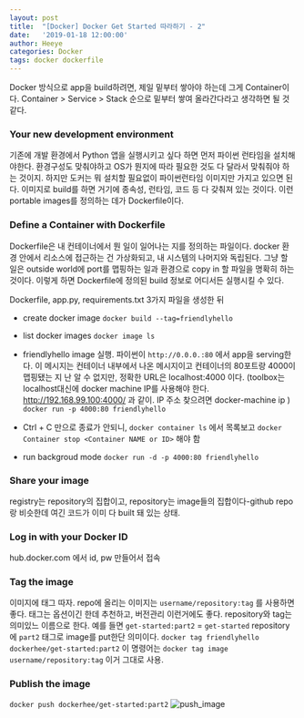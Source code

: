 ```yaml
---
layout: post
title:  "[Docker] Docker Get Started 따라하기 - 2"
date:   '2019-01-18 12:00:00'
author: Heeye
categories: Docker
tags: docker dockerfile
---
```


Docker 방식으로 app을 build하려면, 제일 밑부터 쌓아야 하는데 그게 Container이다. Container > Service > Stack 순으로 밑부터 쌓여 올라간다라고 생각하면 될 것 같다.

### Your new development environment
기존에 개발 환경에서 Python 앱을 실행시키고 싶다 하면 먼저 파이썬 런타임을 설치해야한다. 환경구성도 맞춰야하고 OS가 뭔지에 따라 필요한 것도 다 달라서 맞춰줘야 하는 것이지. 하지만 도커는 뭐 설치할 필요없이 파이썬런타임 이미지만 가지고 있으면 된다. 이미지로 build를 하면 거기에 종속성, 런타임, 코드 등 다 갖춰져 있는 것이다. 이런 portable images를 정의하는 데가 Dockerfile이다.

### Define a Container with Dockerfile
Dockerfile은 내 컨테이너에서 뭔 일이 일어나는 지를 정의하는 파일이다. docker 환경 안에서 리소스에 접근하는 건 가상화되고, 내 시스템의 나머지와 독립된다. 그냥 할 일은 outside world에 port를 맵핑하는 일과 환경으로 copy in 할 파일을 명확히 하는 것이다. 이렇게 하면 Dockerfile에 정의된 build 정보로 어디서든 실행시킬 수 있다.

Dockerfile, app.py, requirements.txt 3가지 파일을 생성한 뒤

+ create docker image ```docker build --tag=friendlyhello```

+ list docker images ```docker image ls```

+ friendlyhello image 실행. 파이썬이 ```http://0.0.0.:80``` 에서 app을 serving한다. 이 메시지는 컨테이너 내부에서 나온 메시지이고 컨테이너의 80포트랑 4000이 맵핑됐는 지 난 알 수 없지만, 정확한 URL은 localhost:4000 이다. (toolbox는 localhost대신에 docker machine IP를 사용해야 한다. http://192.168.99.100:4000/ 과 같이. IP 주소 찾으려면 docker-machine ip )
```docker run -p 4000:80 friendlyhello```

+ Ctrl + C 만으로 종료가 안되니, ```docker container ls``` 에서 목록보고 ```docker Container stop <Container NAME or ID>``` 해야 함

+ run backgroud mode ```docker run -d -p 4000:80 friendlyhello```

### Share your image
registry는 repository의 집합이고, repository는 image들의 집합이다-github repo랑 비슷한데 여긴 코드가 이미 다 built 돼 있는 상태.

### Log in with your Docker ID
hub.docker.com 에서 id, pw 만들어서 접속

### Tag the image
이미지에 태그 따자.
repo에 올리는 이미지는 ```username/repository:tag``` 를 사용하면 좋다. 태그는 옵션이긴 한데 추천하고, 버전관리 이런거에도 좋다. repository와 tag는 의미있느 이름으로 한다. 예를 들면 ```get-started:part2``` = ```get-started``` repository에 ```part2``` 태그로 image를 put한단 의미이다. ```docker tag friendlyhello dockerhee/get-started:part2``` 이 명령어는 ```docker tag image username/repository:tag``` 이거 그대로 사용.

### Publish the image
```docker push dockerhee/get-started:part2```
![push_image](../imgs/docker_push_images.png)

